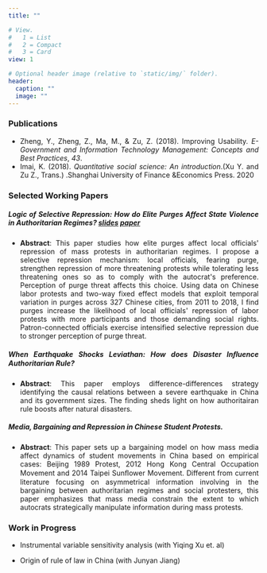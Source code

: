 ```yaml
---
title: ""

# View.
#   1 = List
#   2 = Compact
#   3 = Card
view: 1

# Optional header image (relative to `static/img/` folder).
header:
  caption: ""
  image: ""
---
```

<div style="text-align: justify">

 ### Publications

* Zheng, Y., Zheng, Z., Ma, M., & Zu, Z. (2018). Improving Usability. *E-Government and Information Technology Management: Concepts and Best Practices*, *43*.
* Imai, K. (2018). *Quantitative social science: An introduction*.(Xu Y. and Zu Z., Trans.) .Shanghai University of Finance &Economics Press. 2020

 ### Selected Working Papers

 ##### Logic of Selective Repression: How do Elite Purges Affect State Violence in Authoritarian Regimes?       [slides](https://www.dropbox.com/s/xj2bpi490p0zdpz/slides.pdf?dl=0)    [paper](https://dukespace.lib.duke.edu/dspace/bitstream/handle/10161/20790/Zu_duke_0066N_15620.pdf?sequence=1)

  * **Abstract**: This paper studies how elite purges affect local officials' repression of mass protests in authoritarian regimes. I propose a selective repression mechanism: local officials, fearing purge, strengthen repression of more threatening protests while tolerating less threatening ones so as to comply with the autocrat's preference. Perception of purge threat affects this choice. Using data on Chinese labor protests and two-way fixed effect models that exploit temporal variation in purges across 327 Chinese cities, from 2011 to 2018, I find purges increase the likelihood of local officials' repression of labor protests with more participants and those demanding social rights. Patron-connected officials exercise intensified selective repression due to stronger perception of purge threat.

 ##### When Earthquake Shocks Leviathan: How does Disaster Inﬂuence Authoritarian Rule?

   * **Abstract**: This paper employs difference-differences strategy identifying the causal relations between a severe earthquake in China and its government sizes. The finding sheds light on how authoritairan rule boosts after natural disasters.

 ##### Media, Bargaining and Repression in Chinese Student Protests.

   * **Abstract**: This paper sets up a bargaining model on how mass media affect dynamics of student movements in China based on empirical cases: Beijing 1989 Protest, 2012 Hong Kong Central Occupation Movement and 2014 Taipei Sunﬂower Movement. Different from current literature focusing on asymmetrical information involving in the bargaining between authoritarian regimes and social protesters, this paper emphasizes that mass media constrain the extent to which autocrats strategically manipulate information during mass protests.

 ### Work in Progress

  * Instrumental variable sensitivity analysis (with Yiqing Xu et. al)

  * Origin of rule of law in China (with Junyan Jiang)

  </div>
